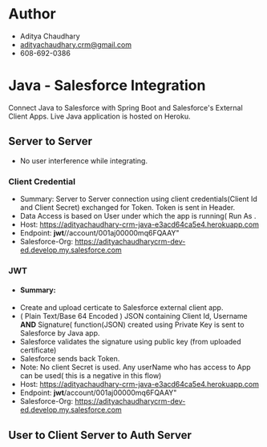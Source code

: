 # Author
- Aditya Chaudhary
- adityachaudhary.crm@gmail.com
- 608-692-0386

# Java - Salesforce Integration 
  Connect Java to Salesforce with Spring Boot and Salesforce's External Client Apps. Live Java application is hosted on Heroku.  

## Server to Server
-  No user interference while integrating. 

### Client Credential
- Summary: Server to Server connection using client credentials(Client Id and Client Secret) exchanged for Token. Token is sent in Header.
- Data Access is based on User under which the app is running( Run As <UserName>. 
- Host: https://adityachaudhary-crm-java-e3acd64ca5e4.herokuapp.com
- Endpoint: **jwt**//account/001aj00000mq6FQAAY"
- Salesforce-Org: https://adityachaudharycrm-dev-ed.develop.my.salesforce.com

### JWT
- #### Summary:
-   Create and upload certicate to Salesforce external client app. 
-   ( Plain Text/Base 64 Encoded ) JSON containing Client Id, Username **AND** Signature( function(JSON) created using Private Key is sent to Salesforce by Java app.
-   Salesforce validates the signature using public key (from uploaded certificate)
-   Salesforce sends back Token.
-   Note:  No client Secret is used.  Any userName who has access to App can be used( this is a negative in this flow)
- Host: https://adityachaudhary-crm-java-e3acd64ca5e4.herokuapp.com
- Endpoint: **jwt**/account/001aj00000mq6FQAAY"
- Salesforce-Org: https://adityachaudharycrm-dev-ed.develop.my.salesforce.com

## User to Client Server to Auth Server
